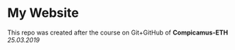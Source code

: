 # My Website

This repo was created after the course on Git+GitHub of **Compicamus-ETH** _25.03.2019_